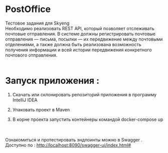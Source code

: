 # PostOffice
Тестовое задания для Skyeng
<br>
Необходимо реализовать REST API, который позволяет отслеживать почтовые отправления.
В системе должны регистрировать почтовые отправления — письма, посылки — их передвижение между почтовыми отделениями, а также должна быть реализована возможность получения информации и всей истории передвижения конкретного почтового отправления.
<br>
<br>
# Запуск приложения :

1. Скачать или склонировать репозиторий приложения в программу IntelliJ IDEA

2. Упаковать проект в Maven

3. В корне проекта запустить контейнеры командой docker-compose up
<br>
<br>
Ознакомиться и протестировать эндпоинты можно в Swagger . 
Доступно по  :  
<a href="http://localhost:8090/swagger-ui/index.html#">http://localhost:8090/swagger-ui/index.html#<a>
